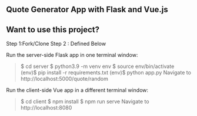 Quote Generator App with Flask and Vue.js
---
Want to use this project?
---

Step 1:Fork/Clone
Step 2 : Defined Below

Run the server-side Flask app in one terminal window:

> $ cd server
> $ python3.9 -m venv env
> $ source env/bin/activate
> (env)$ pip install -r requirements.txt
> (env)$ python app.py
Navigate to http://localhost:5000/quote/random

Run the client-side Vue app in a different terminal window:

> $ cd client
> $ npm install
> $ npm run serve
Navigate to http://localhost:8080

